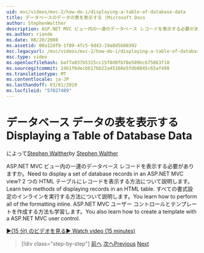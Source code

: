 ```yaml
---
uid: mvc/videos/mvc-2/how-do-i/displaying-a-table-of-database-data
title: データベースのデータの表を表示する |Microsoft Docs
author: StephenWalther
description: ASP.NET MVC ビュー内の一連のデータベース レコードを表示する必要がありますか。 2 つの HTML テーブルにレコードを表示する方法について説明します。 T のすべてを実行する方法について説明します.
ms.author: riande
ms.date: 08/20/2008
ms.assetid: 00a12df9-1f89-4fc5-9d43-19a8d5b80392
msc.legacyurl: /mvc/videos/mvc-2/how-do-i/displaying-a-table-of-database-data
msc.type: video
ms.openlocfilehash: baf7a037b5315cc15f8d0fb78e509bc675863f18
ms.sourcegitcommit: 24b1f6decbb17bb22a45166e5fdb0845c65af498
ms.translationtype: MT
ms.contentlocale: ja-JP
ms.lasthandoff: 03/01/2019
ms.locfileid: "57027489"
---
```

<a name="displaying-a-table-of-database-data"></a><span data-ttu-id="3f911-105">データベース データの表を表示する</span><span class="sxs-lookup"><span data-stu-id="3f911-105">Displaying a Table of Database Data</span></span>
====================
<span data-ttu-id="3f911-106">によって[Stephen Walther](https://github.com/StephenWalther)</span><span class="sxs-lookup"><span data-stu-id="3f911-106">by [Stephen Walther](https://github.com/StephenWalther)</span></span>

<span data-ttu-id="3f911-107">ASP.NET MVC ビュー内の一連のデータベース レコードを表示する必要がありますか。</span><span class="sxs-lookup"><span data-stu-id="3f911-107">Need to display a set of database records in an ASP.NET MVC view?</span></span> <span data-ttu-id="3f911-108">2 つの HTML テーブルにレコードを表示する方法について説明します。</span><span class="sxs-lookup"><span data-stu-id="3f911-108">Learn two methods of displaying records in an HTML table.</span></span> <span data-ttu-id="3f911-109">すべての書式設定のインラインを実行する方法について説明します。</span><span class="sxs-lookup"><span data-stu-id="3f911-109">You learn how to perform all of the formatting inline.</span></span> <span data-ttu-id="3f911-110">ASP.NET MVC ユーザー コントロールとテンプレートを作成する方法も学習します。</span><span class="sxs-lookup"><span data-stu-id="3f911-110">You also learn how to create a template with a ASP.NET MVC user control.</span></span>

[<span data-ttu-id="3f911-111">&#9654;(15 分) のビデオを見る</span><span class="sxs-lookup"><span data-stu-id="3f911-111">&#9654; Watch video (15 minutes)</span></span>](https://channel9.msdn.com/Blogs/ASP-NET-Site-Videos/displaying-a-table-of-database-data)

> [!div class="step-by-step"]
> <span data-ttu-id="3f911-112">[前へ](creating-model-classes-with-linq-to-sql.md)
> [次へ](what-is-aspnet-mvc-80-minute-technical-video-for-developers-building-nerddinner.md)</span><span class="sxs-lookup"><span data-stu-id="3f911-112">[Previous](creating-model-classes-with-linq-to-sql.md)
[Next](what-is-aspnet-mvc-80-minute-technical-video-for-developers-building-nerddinner.md)</span></span>
